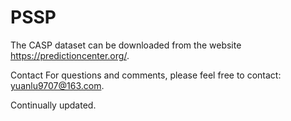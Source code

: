 # PSSP

The CASP dataset can be downloaded from the website https://predictioncenter.org/.

Contact
For questions and comments, please feel free to contact: yuanlu9707@163.com.

Continually updated.
